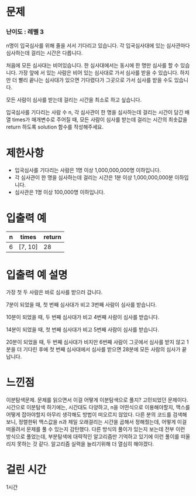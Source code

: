# 문제

### 난이도 : 레벨 3

n명이 입국심사를 위해 줄을 서서 기다리고 있습니다. 각 입국심사대에 있는 심사관마다 심사하는데 걸리는 시간은 다릅니다.

처음에 모든 심사대는 비어있습니다. 한 심사대에서는 동시에 한 명만 심사를 할 수 있습니다. 가장 앞에 서 있는 사람은 비어 있는 심사대로 가서 심사를 받을 수 있습니다. 하지만 더 빨리 끝나는 심사대가 있으면 기다렸다가 그곳으로 가서 심사를 받을 수도 있습니다.

모든 사람이 심사를 받는데 걸리는 시간을 최소로 하고 싶습니다.

입국심사를 기다리는 사람 수 n, 각 심사관이 한 명을 심사하는데 걸리는 시간이 담긴 배열 times가 매개변수로 주어질 때, 모든 사람이 심사를 받는데 걸리는 시간의 최솟값을 return 하도록 solution 함수를 작성해주세요.

# 제한사항

- 입국심사를 기다리는 사람은 1명 이상 1,000,000,000명 이하입니다.
- 각 심사관이 한 명을 심사하는데 걸리는 시간은 1분 이상 1,000,000,000분 이하입니다.
- 심사관은 1명 이상 100,000명 이하입니다.

# 입출력 예

| n   | times   | return |
| --- | ------- | ------ |
| 6   | [7, 10] | 28     |

# 입출력 예 설명

가장 첫 두 사람은 바로 심사를 받으러 갑니다.

7분이 되었을 때, 첫 번째 심사대가 비고 3번째 사람이 심사를 받습니다.

10분이 되었을 때, 두 번째 심사대가 비고 4번째 사람이 심사를 받습니다.

14분이 되었을 때, 첫 번째 심사대가 비고 5번째 사람이 심사를 받습니다.

20분이 되었을 때, 두 번째 심사대가 비지만 6번째 사람이 그곳에서 심사를 받지 않고 1분을 더 기다린 후에 첫 번째 심사대에서 심사를 받으면 28분에 모든 사람의 심사가 끝납니다.

# 느낀점

이분탐색문제. 문제를 읽으면서 이걸 어떻게 이분탐색으로 풀지? 고민되었던 문제이다. 시간으로 이분탐색 하기에는, 시간대도 다양하고, n을 어떤식으로 이용해야할지, 맥스를 어떻게 잡아야할지 아무리 생각해도 방법이 떠오르지 않았다.
다른 분의 코드를 검색해보니, 정렬한뒤 맥스값을 n과 제일 오래걸리는 시간을 곱해서 정해줬는데, 어떻게 이걸 떠올려서 문제를 풀 수 있는지 감탄했다. 다른 방식의 풀이가 있는지 보는데 전부 이런 방식으로 풀었는데, 부분탐색에 대략적인 알고리즘만 기억하고 있기에 이런 풀이를 떠올리지 못하는 것 같다. 알고리즘 실력을 늘리기위해 더 열심히 해야겠다.

# 걸린 시간

1시간
